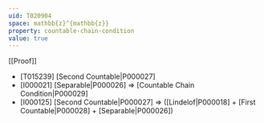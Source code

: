 ```yaml
---
uid: T020904
space: mathbb{z}^{mathbb{z}}
property: countable-chain-condition
value: true
---
```

[[Proof]]

* [T015239] [Second Countable|P000027]
* [I000021] [Separable|P000026] => [Countable Chain Condition|P000029]
* [I000125] [Second Countable|P000027] => ([Lindelof|P000018] + [First Countable|P000028] + [Separable|P000026])

